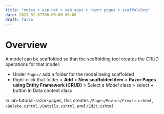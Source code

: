 ```yaml
---
title: "notes > asp.net > web apps > razor pages > scaffolding"
date: 2023-01-07T00:00:00-06:00
draft: false
---
```


# Overview
A model can be scaffolded so that the scaffolding tool creates the CRUD operations for that model:
- Under `Pages/` add a folder for the model being scaffolded
- Right-click that folder > **Add** > **New scaffolded item** > **Razor Pages using Entity Framework (CRUD)** > Select a *Model* class > select **+** button in Data context class

In lab-tutorial-razor-pages, this creates `/Pages/Movies/Create.cshtml`, `/Delete.cshtml`, `/Details.cshtml`, and `/Edit.cshtml`
